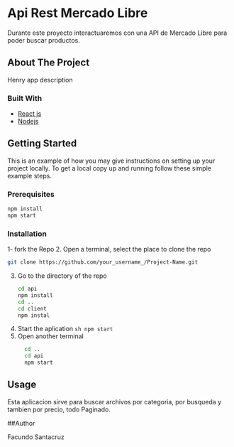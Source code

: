 # Api Rest Mercado Libre
Durante este proyecto interactuaremos con una API de Mercado Libre para poder buscar productos.


## About The Project
Henry app description

### Built With

* [React js]()
* [Nodejs]()

## Getting Started

This is an example of how you may give instructions on setting up your project locally.
To get a local copy up and running follow these simple example steps.

### Prerequisites

  ```sh
  npm install
  npm start
  ```

### Installation
1- fork the Repo
2. Open a terminal, select the place to clone the repo
   ```sh
   git clone https://github.com/your_username_/Project-Name.git
   ```
3. Go to the directory of the repo
     ```sh
     cd api
     npm install
     cd ..
     cd client
     npm instal
   ```
4. Start the aplication
       ```sh
     npm start
       ```
5. Open another terminal
   ```sh
     cd ..
     cd api
     npm start
   ```
## Usage

Esta aplicacion sirve para buscar archivos por categoria, por busqueda y tambien por precio, todo Paginado.

##Author

Facundo Santacruz

